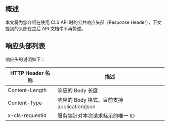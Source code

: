 ## 概述

本文将为您介绍在使用 CLS API 时的公共响应头部（Response Header），下文提到的头部在之后 API 文档中不再赘述。

## 响应头部列表

响应头的说明如下：

| HTTP Header 名称 | 描述                                        |
| --------------- | ------------------------------------------- |
| Content-Length  | 响应的 Body 长度                            |
| Content-Type    | 响应的 Body 格式，目前支持 application/json |
| x-cls-requestid | 服务端针对本次请求标示的唯一 ID             |


